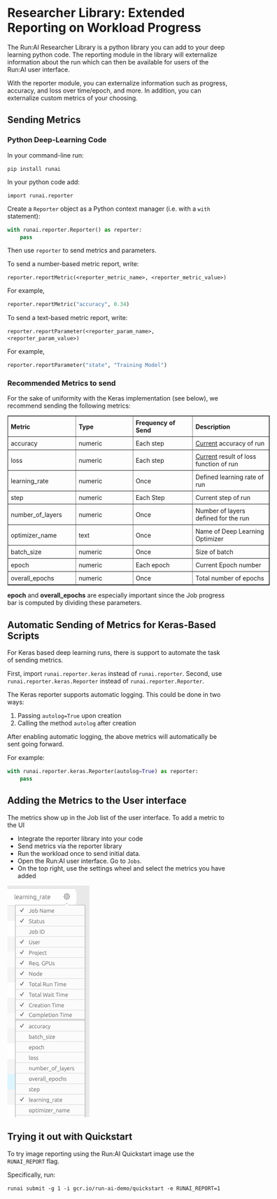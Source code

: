 # Researcher Library: Extended Reporting on Workload Progress

The Run:AI Researcher Library is a python library you can add to your deep learning python code. The reporting module in the library will externalize information about the run which can then be available for users of the Run:AI user interface.

With the reporter module, you can externalize information such as progress, accuracy, and loss over time/epoch, and more. In addition, you can externalize custom metrics of your choosing.

## Sending Metrics

### Python Deep-Learning Code

In your command-line run:

    pip install runai

In your python code add:

    import runai.reporter

Create a `Reporter` object as a Python context manager (i.e. with a `with` statement):

``` python
with runai.reporter.Reporter() as reporter:
    pass
```

Then use `reporter` to send metrics and parameters.

To send a number-based metric report, write:

``` 
reporter.reportMetric(<reporter_metric_name>, <reporter_metric_value>)
```

For example,

``` python
reporter.reportMetric("accuracy", 0.34)
```

To send a text-based metric report, write:

``` 
reporter.reportParameter(<reporter_param_name>, <reporter_param_value>)
```

For example,

``` python
reporter.reportParameter("state", "Training Model")
```

### Recommended Metrics to send

For the sake of uniformity with the Keras implementation (see below), we recommend sending the following metrics:

<table border="1" cellpadding="1" cellspacing="1" style="width: 600px;">
<tbody>
<tr>
<td style="padding: 6px; width: 160px;"><strong>Metric</strong></td>
<td style="padding: 6px; width: 160px;"><strong>Type</strong></td>
<td style="padding: 6px; width: 160px;"><strong>Frequency of Send</strong></td>
<td style="padding: 6px; width: 220px;"><strong>Description</strong></td>
</tr>
<tr>
<td style="padding: 6px; width: 160px;">accuracy</td>
<td style="padding: 6px; width: 160px;">numeric</td>
<td style="padding: 6px; width: 160px;">Each step</td>
<td style="padding: 6px; width: 220px;">
<ins>Current</ins> accuracy of run</td>
</tr>
<tr>
<td style="padding: 6px; width: 160px;">loss</td>
<td style="padding: 6px; width: 160px;">numeric</td>
<td style="padding: 6px; width: 160px;">Each step</td>
<td style="padding: 6px; width: 220px;">
<ins>Current</ins> result of loss function of run</td>
</tr>
<tr>
<td style="padding: 6px; width: 160px;">learning_rate</td>
<td style="padding: 6px; width: 160px;">numeric</td>
<td style="padding: 6px; width: 160px;">Once</td>
<td style="padding: 6px; width: 220px;">Defined learning rate of run</td>
</tr>
<tr>
<td style="padding: 6px; width: 160px;">step</td>
<td style="padding: 6px; width: 160px;">numeric</td>
<td style="padding: 6px; width: 160px;">Each Step</td>
<td style="padding: 6px; width: 220px;">Current step of run</td>
</tr>
<tr>
<td style="padding: 6px; width: 160px;">number_of_layers</td>
<td style="padding: 6px; width: 160px;">numeric</td>
<td style="padding: 6px; width: 160px;">Once</td>
<td style="padding: 6px; width: 220px;">Number of layers defined for the run</td>
</tr>
<tr>
<td style="padding: 6px; width: 160px;">optimizer_name</td>
<td style="padding: 6px; width: 160px;">text</td>
<td style="padding: 6px; width: 160px;">Once</td>
<td style="padding: 6px; width: 220px;">Name of Deep Learning Optimizer</td>
</tr>
<tr>
<td style="padding: 6px; width: 160px;">batch_size</td>
<td style="padding: 6px; width: 160px;">numeric</td>
<td style="padding: 6px; width: 160px;">Once</td>
<td style="padding: 6px; width: 220px;">Size of batch</td>
</tr>
<tr>
<td style="padding: 6px; width: 160px;">epoch</td>
<td style="padding: 6px; width: 160px;">numeric</td>
<td style="padding: 6px; width: 160px;">Each epoch</td>
<td style="padding: 6px; width: 220px;">Current Epoch number</td>
</tr>
<tr>
<td style="padding: 6px; width: 160px;">overall_epochs</td>
<td style="padding: 6px; width: 160px;">numeric&nbsp;</td>
<td style="padding: 6px; width: 160px;">Once</td>
<td style="padding: 6px; width: 220px;">Total number of epochs</td>
</tr>
</tbody>
</table>

__epoch__ and __overall\_epochs__ are especially important since the Job progress bar is computed by dividing these parameters.

## Automatic Sending of Metrics for Keras-Based Scripts

For Keras based deep learning runs, there is support to automate the task of sending metrics.

First, import `runai.reporter.keras` instead of `runai.reporter`.
Second, use `runai.reporter.keras.Reporter` instead of `runai.reporter.Reporter`.

The Keras reporter supports automatic logging.
This could be done in two ways:
1. Passing `autolog=True` upon creation
2. Calling the method `autolog` after creation

After enabling automatic logging, the above metrics will automatically be sent going forward.

For example:

``` python
with runai.reporter.keras.Reporter(autolog=True) as reporter:
    pass
```

## Adding the Metrics to the User interface

The metrics show up in the Job list of the user interface. To add a metric to the UI

*   Integrate the reporter library into your code
*   Send metrics via the reporter library
*   Run the workload once to send initial data.
*   Open the Run:AI user interface. Go to `Jobs`.
*   On the top right, use the settings wheel and select the metrics you have added

![mceclip0.png](img/mceclip0.png)

## Trying it out with Quickstart

To try image reporting using the Run:AI Quickstart image use the `RUNAI_REPORT` flag.

Specifically, run:

```
runai submit -g 1 -i gcr.io/run-ai-demo/quickstart -e RUNAI_REPORT=1
```


